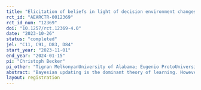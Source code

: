 ```yaml
---
title: "Elicitation of beliefs in light of decision environment changes: A laboratory experiment"
rct_id: "AEARCTR-0012369"
rct_id_num: "12369"
doi: "10.1257/rct.12369-4.0"
date: "2023-10-26"
status: "completed"
jel: "C11, C91, D83, D84"
start_year: "2023-11-01"
end_year: "2024-01-15"
pi: "Christoph Becker"
pi_other: "Tigran MelkonyanUniversity of Alabama; Eugenio ProtoUniversity of Glasgow; Andis SofianosDurham University; Stefan TrautmannHeidelberg Unviersity"
abstract: "Bayesian updating is the dominant theory of learning. However, the theory is silent about how individuals react to events that were previously unforeseeable or unforeseen. In previous experiments, we tested if subjects update their beliefs according to “reverse Bayesianism”, under which the relative likelihoods of prior beliefs remain unchanged after an unforeseen event materializes. We found that participants do not systematically deviate from reverse Bayesianism. In this follow-up experiment, we test the robustness of this finding. Specifically, reverse Bayesianism hinges on the assumption that new events provide no information about past events, and hence the relative likelihoods should remain unchanged. This means that the expected updating according to reverse Bayesianism is indistinguishable from a null result. In this new experiment, the underlying probability distribution of the urns can change. Participants that are reverse Bayesian and not just complacent should incorporate this possibility into their updating process."
layout: registration
---
```


